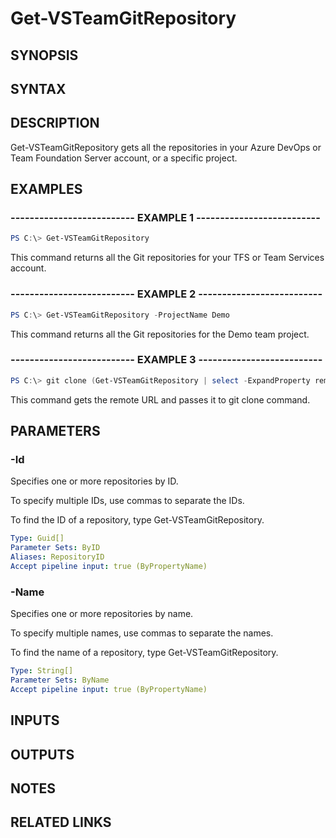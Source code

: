<!-- #include "./common/header.md" -->

# Get-VSTeamGitRepository

## SYNOPSIS

<!-- #include "./synopsis/Get-VSTeamGitRepository.md" -->

## SYNTAX

## DESCRIPTION

Get-VSTeamGitRepository gets all the repositories in your Azure DevOps or Team Foundation Server account, or a specific project.

## EXAMPLES

### -------------------------- EXAMPLE 1 --------------------------

```PowerShell
PS C:\> Get-VSTeamGitRepository
```

This command returns all the Git repositories for your TFS or Team Services account.

### -------------------------- EXAMPLE 2 --------------------------

```PowerShell
PS C:\> Get-VSTeamGitRepository -ProjectName Demo
```

This command returns all the Git repositories for the Demo team project.

### -------------------------- EXAMPLE 3 --------------------------

```PowerShell
PS C:\> git clone (Get-VSTeamGitRepository | select -ExpandProperty remoteUrl)
```

This command gets the remote URL and passes it to git clone command.

## PARAMETERS

<!-- #include "./params/projectName.md" -->

### -Id

Specifies one or more repositories by ID.

To specify multiple IDs, use commas to separate the IDs.

To find the ID of a repository, type Get-VSTeamGitRepository.

```yaml
Type: Guid[]
Parameter Sets: ByID
Aliases: RepositoryID
Accept pipeline input: true (ByPropertyName)
```

### -Name

Specifies one or more repositories by name.

To specify multiple names, use commas to separate the names.

To find the name of a repository, type Get-VSTeamGitRepository.

```yaml
Type: String[]
Parameter Sets: ByName
Accept pipeline input: true (ByPropertyName)
```

## INPUTS

## OUTPUTS

## NOTES

## RELATED LINKS
